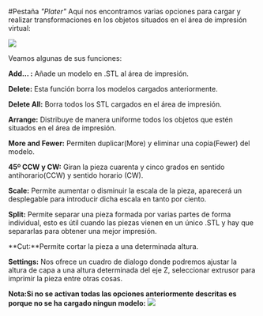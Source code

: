 #Pestaña *"Plater"*
Aquí nos encontramos varias opciones para cargar y realizar transformaciones en los objetos situados en el área de impresión virtual:

![](https://puu.sh/tuGUI/3f7309b1c9.png)

Veamos algunas de sus funciones:

**Add... :** Añade un modelo en .STL al área de impresión.

**Delete:** Esta función borra los modelos cargados anteriormente.

**Delete All:** Borra todos los STL cargados en el área de impresión.

**Arrange:** Distribuye de manera uniforme todos los objetos que estén situados en el área de impresión.

**More and Fewer:** Permiten duplicar(More) y eliminar una copia(Fewer) del modelo.

**45º CCW y CW:** Giran la pieza cuarenta y cinco grados en sentido antihorario(CCW) y sentido horario (CW).

**Scale:** Permite aumentar o disminuir la escala de la pieza, aparecerá un desplegable para introducir dicha escala en tanto por ciento.

**Split:** Permite separar una pieza formada por varias partes de forma individual, esto es útil cuando las piezas vienen en un único .STL y hay que separarlas para obtener una mejor impresión.

**Cut:**Permite cortar la pieza a una determinada altura.

**Settings:** Nos ofrece un cuadro de dialogo donde podremos ajustar la  altura de capa a una altura determinada del eje Z, seleccionar extrusor para imprimir la pieza entre otras cosas.

**Nota:Si no se activan todas las opciones anteriormente descritas es porque no se ha cargado ningun modelo:**
![](https://puu.sh/tuIjB/b63007c135.png) 



